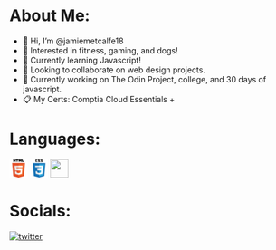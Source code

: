 # About Me:
- 👋 Hi, I’m @jamiemetcalfe18
- 👀 Interested in fitness, gaming, and dogs!
- 🌱 Currently learning Javascript!
- 💞️ Looking to collaborate on web design projects.
- 🔧 Currently working on The Odin Project, college, and 30 days of javascript.
- 📋 My Certs: Comptia Cloud Essentials +

# Languages:

<img height="32" width="32" src="https://raw.githubusercontent.com/github/explore/80688e429a7d4ef2fca1e82350fe8e3517d3494d/topics/html/html.png"/> <img height="32" width="32" src="https://raw.githubusercontent.com/github/explore/80688e429a7d4ef2fca1e82350fe8e3517d3494d/topics/css/css.png"/> <img height="32" width="32" src="https://raw.githubusercontent.com/simple-icons/simple-icons/develop/icons/javascript.svg"/>

# Socials:
[<img src='https://cdn.jsdelivr.net/npm/simple-icons@3.0.1/icons/twitter.svg' alt='twitter' height='40'>](https://twitter.com/j_metcalfe18)

<!---
jamiemetcalfe18/jamiemetcalfe18 is a ✨ special ✨ repository because its `README.md` (this file) appears on your GitHub profile.
You can click the Preview link to take a look at your changes.

linked-in link: [<img src='https://cdn.jsdelivr.net/npm/simple-icons@3.0.1/icons/linkedin.svg' alt='linkedin' height='40'>](https://www.linkedin.com/in/https://www.linkedin.com/in/jmetcalfe18//)
--->
